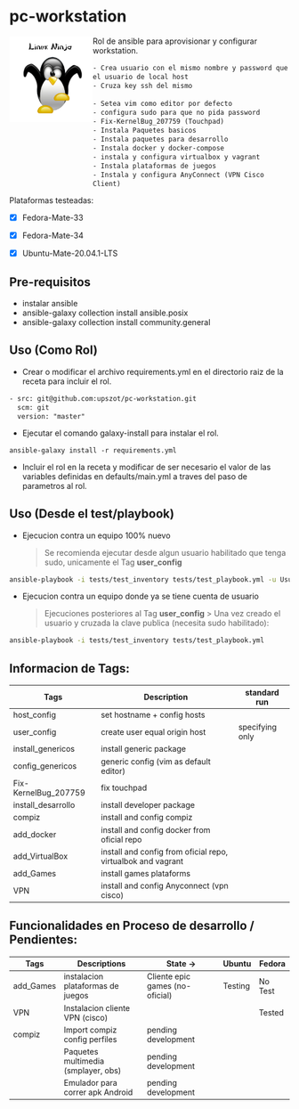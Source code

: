 # pc-workstation  
<div>	   
<p>
  <img src="./tux_ninja.png" width="150" align="left" >
</p>
</div>
	
Rol de ansible para aprovisionar y configurar workstation.

	- Crea usuario con el mismo nombre y password que el usuario de local host
	- Cruza key ssh del mismo

	- Setea vim como editor por defecto
	- configura sudo para que no pida password
	- Fix-KernelBug_207759 (Touchpad)
	- Instala Paquetes basicos
	- Instala paquetes para desarrollo
	- Instala docker y docker-compose
	- instala y configura virtualbox y vagrant
	- Instala plataformas de juegos 
	- Instala y configura AnyConnect (VPN Cisco Client)

Plataformas testeadas:
- [X] Fedora-Mate-33
- [X] Fedora-Mate-34
- [X] Ubuntu-Mate-20.04.1-LTS


## Pre-requisitos
 - instalar ansible
 - ansible-galaxy collection install ansible.posix
 - ansible-galaxy collection install community.general
 
## Uso (Como Rol)

- Crear o modificar el archivo requirements.yml en el directorio raiz de la receta para incluir el rol.

```
- src: git@github.com:upszot/pc-workstation.git
  scm: git
  version: "master"
```

- Ejecutar el comando galaxy-install para instalar el rol.

```
ansible-galaxy install -r requirements.yml
```

- Incluir el rol en la receta y modificar de ser necesario el valor de las variables definidas en defaults/main.yml a traves del paso de parametros al rol.



## Uso (Desde el test/playbook)

- Ejecucion contra un equipo 100% nuevo
    > Se recomienda ejecutar desde algun usuario habilitado que tenga sudo, unicamente el Tag **user_config**  

```sh
ansible-playbook -i tests/test_inventory tests/test_playbook.yml -u UsuarioHabilitado -k -t user_config
```

- Ejecucion contra un equipo donde ya se tiene cuenta de usuario
    > Ejecuciones posteriores al Tag **user_config** 
		> Una vez creado el usuario y cruzada la clave publica (necesita sudo habilitado):

```sh
ansible-playbook -i tests/test_inventory tests/test_playbook.yml 
```

## Informacion de Tags:

| Tags 			| Description 							| standard run 		|
| ------                | ------ 							| ------ 		|
| host_config		| set hostname + config hosts					| 			|
| user_config      	| create user equal origin host					| specifying only	|
| install_genericos	| install generic package					| 			|
| config_genericos 	| generic config (vim as default editor) 			| 			|
| Fix-KernelBug_207759  | fix touchpad 							| 			|
| install_desarrollo	| install developer package 					| 			|
| compiz	        | install and config compiz 					| 			|
| add_docker	        | install and config docker from oficial repo			| 			|
| add_VirtualBox	| install and config from oficial repo, virtualbok and vagrant 	| 			|
| add_Games	        | install games plataforms 					| 			|
| VPN	                | install and config Anyconnect (vpn cisco) 			| 			|


## Funcionalidades en Proceso de desarrollo / Pendientes:

| Tags 		| Descriptions 				| State  -> 				| Ubuntu 	| Fedora  	|
| ------ 	| ------ 				|------ 				| ------ 	| ------ 	|
| add_Games 	| instalacion plataformas de juegos 	| Cliente epic games (no-oficial)	| Testing	| No Test	|
| VPN		| Instalacion cliente VPN (cisco)	|					|		| Tested 	|
| compiz	| Import compiz config perfiles		| pending development			|		|		|
|		| Paquetes multimedia (smplayer, obs)	| pending development			|		|		|
|		|	Emulador para correr apk Android| pending development			|		|		|		



